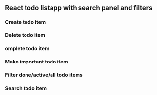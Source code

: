 

## React todo listapp with search panel and filters

### Create todo item
### Delete todo item
### omplete todo item
### Make important todo item
### Filter done/active/all todo items
### Search todo item